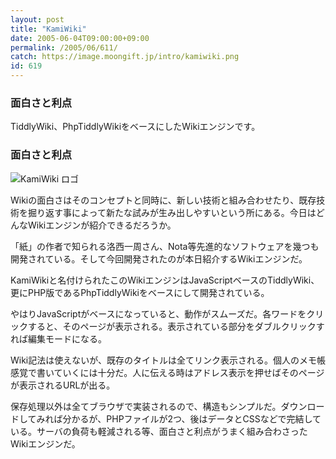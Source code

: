 ```yaml
---
layout: post
title: "KamiWiki"
date: 2005-06-04T09:00:00+09:00
permalink: /2005/06/611/
catch: https://image.moongift.jp/intro/kamiwiki.png
id: 619
---
```

### 面白さと利点
  
TiddlyWiki、PhpTiddlyWikiをベースにしたWikiエンジンです。  
<!--more-->  

### 面白さと利点
  

![KamiWiki ロゴ](https://image.moongift.jp/intro/kamiwiki.png "KamiWiki ロゴ")

  

Wikiの面白さはそのコンセプトと同時に、新しい技術と組み合わせたり、既存技術を掘り返す事によって新たな試みが生み出しやすいという所にある。今日はどんなWikiエンジンが紹介できるだろうか。

  

「紙」の作者で知られる洛西一周さん、Nota等先進的なソフトウェアを幾つも開発されている。そして今回開発されたのが本日紹介するWikiエンジンだ。

  

KamiWikiと名付けられたこのWikiエンジンはJavaScriptベースのTiddlyWiki、更にPHP版であるPhpTiddlyWikiをベースにして開発されている。

  

やはりJavaScriptがベースになっていると、動作がスムーズだ。各ワードをクリックすると、そのページが表示される。表示されている部分をダブルクリックすれば編集モードになる。

  

Wiki記法は使えないが、既存のタイトルは全てリンク表示される。個人のメモ帳感覚で書いていくには十分だ。人に伝える時はアドレス表示を押せばそのページが表示されるURLが出る。

  

保存処理以外は全てブラウザで実装されるので、構造もシンプルだ。ダウンロードしてみれば分かるが、PHPファイルが2つ、後はデータとCSSなどで完結している。サーバの負荷も軽減される等、面白さと利点がうまく組み合わさったWikiエンジンだ。


